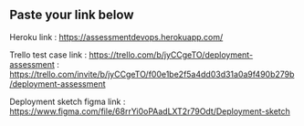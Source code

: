 ## Paste your link below


Heroku link : https://assessmentdevops.herokuapp.com/


Trello  test case link : https://trello.com/b/jyCCgeTO/deployment-assessment
                    : https://trello.com/invite/b/jyCCgeTO/f00e1be2f5a4dd03d31a0a9f490b279b/deployment-assessment

Deployment sketch figma link : https://www.figma.com/file/68rrYi0oPAadLXT2r79Odt/Deployment-sketch